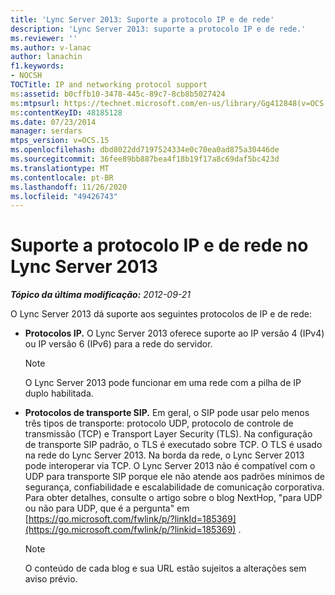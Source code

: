 ```yaml
---
title: 'Lync Server 2013: Suporte a protocolo IP e de rede'
description: 'Lync Server 2013: suporte a protocolo IP e de rede.'
ms.reviewer: ''
ms.author: v-lanac
author: lanachin
f1.keywords:
- NOCSH
TOCTitle: IP and networking protocol support
ms:assetid: b0cffb10-3478-445c-89c7-8cb8b5027424
ms:mtpsurl: https://technet.microsoft.com/en-us/library/Gg412848(v=OCS.15)
ms:contentKeyID: 48185128
ms.date: 07/23/2014
manager: serdars
mtps_version: v=OCS.15
ms.openlocfilehash: dbd8022dd7197524334e0c70ea0ad875a30446de
ms.sourcegitcommit: 36fee89bb887bea4f18b19f17a8c69daf5bc423d
ms.translationtype: MT
ms.contentlocale: pt-BR
ms.lasthandoff: 11/26/2020
ms.locfileid: "49426743"
---
```

# <a name="ip-and-networking-protocol-support-in-lync-server-2013"></a>Suporte a protocolo IP e de rede no Lync Server 2013

<div data-xmlns="http://www.w3.org/1999/xhtml">

<div class="topic" data-xmlns="http://www.w3.org/1999/xhtml" data-msxsl="urn:schemas-microsoft-com:xslt" data-cs="https://msdn.microsoft.com/">

<div data-asp="https://msdn2.microsoft.com/asp">



</div>

<div id="mainSection">

<div id="mainBody">

<span> </span>

_**Tópico da última modificação:** 2012-09-21_

O Lync Server 2013 dá suporte aos seguintes protocolos de IP e de rede:

  - **Protocolos IP.**   O Lync Server 2013 oferece suporte ao IP versão 4 (IPv4) ou IP versão 6 (IPv6) para a rede do servidor.
    
    <div>
    

    > [!NOTE]  
    > O Lync Server 2013 pode funcionar em uma rede com a pilha de IP duplo habilitada.

    
    </div>

  - **Protocolos de transporte SIP.**   Em geral, o SIP pode usar pelo menos três tipos de transporte: protocolo UDP, protocolo de controle de transmissão (TCP) e Transport Layer Security (TLS). Na configuração de transporte SIP padrão, o TLS é executado sobre TCP. O TLS é usado na rede do Lync Server 2013. Na borda da rede, o Lync Server 2013 pode interoperar via TCP. O Lync Server 2013 não é compatível com o UDP para transporte SIP porque ele não atende aos padrões mínimos de segurança, confiabilidade e escalabilidade de comunicação corporativa. Para obter detalhes, consulte o artigo sobre o blog NextHop, "para UDP ou não para UDP, que é a pergunta" em [https://go.microsoft.com/fwlink/p/?linkId=185369](https://go.microsoft.com/fwlink/p/?linkid=185369) .
    
    <div>
    

    > [!NOTE]  
    > O conteúdo de cada blog e sua URL estão sujeitos a alterações sem aviso prévio.

    
    </div>

</div>

<span> </span>

</div>

</div>

</div>

